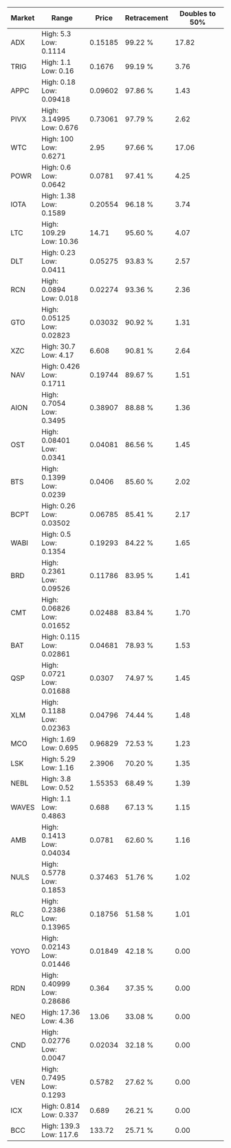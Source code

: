 | Market | Range | Price| Retracement | Doubles to 50% |
| --- | --- | --- | --- | --- |
| ADX | High: 5.3<br />Low: 0.1114 | 0.15185 | 99.22 % | 17.82 |
| TRIG | High: 1.1<br />Low: 0.16 | 0.1676 | 99.19 % | 3.76 |
| APPC | High: 0.18<br />Low: 0.09418 | 0.09602 | 97.86 % | 1.43 |
| PIVX | High: 3.14995<br />Low: 0.676 | 0.73061 | 97.79 % | 2.62 |
| WTC | High: 100<br />Low: 0.6271 | 2.95 | 97.66 % | 17.06 |
| POWR | High: 0.6<br />Low: 0.0642 | 0.0781 | 97.41 % | 4.25 |
| IOTA | High: 1.38<br />Low: 0.1589 | 0.20554 | 96.18 % | 3.74 |
| LTC | High: 109.29<br />Low: 10.36 | 14.71 | 95.60 % | 4.07 |
| DLT | High: 0.23<br />Low: 0.0411 | 0.05275 | 93.83 % | 2.57 |
| RCN | High: 0.0894<br />Low: 0.018 | 0.02274 | 93.36 % | 2.36 |
| GTO | High: 0.05125<br />Low: 0.02823 | 0.03032 | 90.92 % | 1.31 |
| XZC | High: 30.7<br />Low: 4.17 | 6.608 | 90.81 % | 2.64 |
| NAV | High: 0.426<br />Low: 0.1711 | 0.19744 | 89.67 % | 1.51 |
| AION | High: 0.7054<br />Low: 0.3495 | 0.38907 | 88.88 % | 1.36 |
| OST | High: 0.08401<br />Low: 0.0341 | 0.04081 | 86.56 % | 1.45 |
| BTS | High: 0.1399<br />Low: 0.0239 | 0.0406 | 85.60 % | 2.02 |
| BCPT | High: 0.26<br />Low: 0.03502 | 0.06785 | 85.41 % | 2.17 |
| WABI | High: 0.5<br />Low: 0.1354 | 0.19293 | 84.22 % | 1.65 |
| BRD | High: 0.2361<br />Low: 0.09526 | 0.11786 | 83.95 % | 1.41 |
| CMT | High: 0.06826<br />Low: 0.01652 | 0.02488 | 83.84 % | 1.70 |
| BAT | High: 0.115<br />Low: 0.02861 | 0.04681 | 78.93 % | 1.53 |
| QSP | High: 0.0721<br />Low: 0.01688 | 0.0307 | 74.97 % | 1.45 |
| XLM | High: 0.1188<br />Low: 0.02363 | 0.04796 | 74.44 % | 1.48 |
| MCO | High: 1.69<br />Low: 0.695 | 0.96829 | 72.53 % | 1.23 |
| LSK | High: 5.29<br />Low: 1.16 | 2.3906 | 70.20 % | 1.35 |
| NEBL | High: 3.8<br />Low: 0.52 | 1.55353 | 68.49 % | 1.39 |
| WAVES | High: 1.1<br />Low: 0.4863 | 0.688 | 67.13 % | 1.15 |
| AMB | High: 0.1413<br />Low: 0.04034 | 0.0781 | 62.60 % | 1.16 |
| NULS | High: 0.5778<br />Low: 0.1853 | 0.37463 | 51.76 % | 1.02 |
| RLC | High: 0.2386<br />Low: 0.13965 | 0.18756 | 51.58 % | 1.01 |
| YOYO | High: 0.02143<br />Low: 0.01446 | 0.01849 | 42.18 % | 0.00 |
| RDN | High: 0.40999<br />Low: 0.28686 | 0.364 | 37.35 % | 0.00 |
| NEO | High: 17.36<br />Low: 4.36 | 13.06 | 33.08 % | 0.00 |
| CND | High: 0.02776<br />Low: 0.0047 | 0.02034 | 32.18 % | 0.00 |
| VEN | High: 0.7495<br />Low: 0.1293 | 0.5782 | 27.62 % | 0.00 |
| ICX | High: 0.814<br />Low: 0.337 | 0.689 | 26.21 % | 0.00 |
| BCC | High: 139.3<br />Low: 117.6 | 133.72 | 25.71 % | 0.00 |
